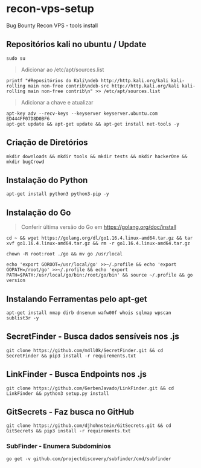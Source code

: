 # recon-vps-setup
Bug Bounty Recon VPS - tools install 

## Repositórios kali no ubuntu / Update

```
sudo su
```
> Adicionar ao /etc/apt/sources.list
```
printf "#Repositórios do Kali\ndeb http://http.kali.org/kali kali-rolling main non-free contrib\ndeb-src http://http.kali.org/kali kali-rolling main non-free contrib\n" >> /etc/apt/sources.list
```
> Adicionar a chave e atualizar
```
apt-key adv --recv-keys --keyserver keyserver.ubuntu.com ED444FF07D8D0BF6 
apt-get update && apt-get update && apt-get install net-tools -y
```

## Criação de Diretórios

```
mkdir downloads && mkdir tools && mkdir tests && mkdir hackerOne && mkdir bugCrowd
```

## Instalação do Python

```
apt-get install python3 python3-pip -y
```
 
## Instalação do Go

> Conferir última versão do Go em https://golang.org/doc/install

```
cd ~ && wget https://golang.org/dl/go1.16.4.linux-amd64.tar.gz && tar xvf go1.16.4.linux-amd64.tar.gz && rm -r go1.16.4.linux-amd64.tar.gz
```
```
chown -R root:root ./go && mv go /usr/local
```
```
echo 'export GOROOT=/usr/local/go' >>~/.profile && echo 'export GOPATH=/root/go' >>~/.profile && echo 'export PATH=$PATH:/usr/local/go/bin:/root/go/bin' && source ~/.profile && go version
```

## Instalando Ferramentas pelo apt-get

```
apt-get install nmap dirb dnsenum wafw00f whois sqlmap wpscan sublist3r -y
```
## SecretFinder - Busca dados sensíveis nos .js
```
git clone https://github.com/m4ll0k/SecretFinder.git && cd SecretFinder && pip3 install -r requirements.txt
```
## LinkFinder - Busca Endpoints nos .js
```
git clone https://github.com/GerbenJavado/LinkFinder.git && cd LinkFinder && python3 setup.py install
```
## GitSecrets - Faz busca no GitHub
```
git clone https://github.com/djhohnstein/GitSecrets.git && cd GitSecrets && pip3 install -r requirements.txt
```
### SubFinder - Enumera Subdomínios
```
go get -v github.com/projectdiscovery/subfinder/cmd/subfinder

```
##
